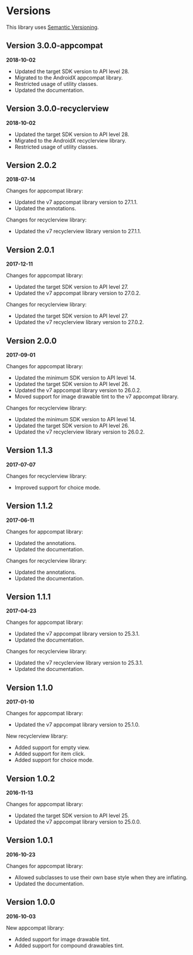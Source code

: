 Versions
========

This library uses [Semantic Versioning](http://semver.org).

Version 3.0.0-appcompat
-----------------------

**2018-10-02**

- Updated the target SDK version to API level 28.
- Migrated to the AndroidX appcompat library.
- Restricted usage of utility classes.
- Updated the documentation.

Version 3.0.0-recyclerview
--------------------------

**2018-10-02**

- Updated the target SDK version to API level 28.
- Migrated to the AndroidX recyclerview library.
- Restricted usage of utility classes.

Version 2.0.2
-------------

**2018-07-14**

Changes for appcompat library:
- Updated the v7 appcompat library version to 27.1.1.
- Updated the annotations.

Changes for recyclerview library:
- Updated the v7 recyclerview library version to 27.1.1.

Version 2.0.1
-------------

**2017-12-11**

Changes for appcompat library:
- Updated the target SDK version to API level 27.
- Updated the v7 appcompat library version to 27.0.2.

Changes for recyclerview library:
- Updated the target SDK version to API level 27.
- Updated the v7 recyclerview library version to 27.0.2.

Version 2.0.0
-------------

**2017-09-01**

Changes for appcompat library:
- Updated the minimum SDK version to API level 14.
- Updated the target SDK version to API level 26.
- Updated the v7 appcompat library version to 26.0.2.
- Moved support for image drawable tint to the v7 appcompat library.

Changes for recyclerview library:
- Updated the minimum SDK version to API level 14.
- Updated the target SDK version to API level 26.
- Updated the v7 recyclerview library version to 26.0.2.

Version 1.1.3
-------------

**2017-07-07**

Changes for recyclerview library:
- Improved support for choice mode.

Version 1.1.2
-------------

**2017-06-11**

Changes for appcompat library:
- Updated the annotations.
- Updated the documentation.

Changes for recyclerview library:
- Updated the annotations.
- Updated the documentation.

Version 1.1.1
-------------

**2017-04-23**

Changes for appcompat library:
- Updated the v7 appcompat library version to 25.3.1.
- Updated the documentation.

Changes for recyclerview library:
- Updated the v7 recyclerview library version to 25.3.1.
- Updated the documentation.

Version 1.1.0
-------------

**2017-01-10**

Changes for appcompat library:
- Updated the v7 appcompat library version to 25.1.0.

New recyclerview library:
- Added support for empty view.
- Added support for item click.
- Added support for choice mode.

Version 1.0.2
-------------

**2016-11-13**

Changes for appcompat library:
- Updated the target SDK version to API level 25.
- Updated the v7 appcompat library version to 25.0.0.

Version 1.0.1
-------------

**2016-10-23**

Changes for appcompat library:
- Allowed subclasses to use their own base style when they are inflating.
- Updated the documentation.

Version 1.0.0
-------------

**2016-10-03**

New appcompat library:
- Added support for image drawable tint.
- Added support for compound drawables tint.
